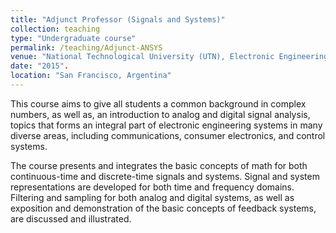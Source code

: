 ```yaml
---
title: "Adjunct Professor (Signals and Systems)"
collection: teaching
type: "Undergraduate course"
permalink: /teaching/Adjunct-ANSYS
venue: "National Technological University (UTN), Electronic Engineering Department (10/2015-11/2019)"
date: "2015".
location: "San Francisco, Argentina"
---
```


This course aims to give all students a common background in complex numbers, as well as, an introduction to analog and digital signal analysis, topics that forms an integral part of electronic engineering systems in many diverse areas, including communications, consumer electronics, and control systems.

The course presents and integrates the basic concepts of math for both continuous-time and discrete-time signals and systems. Signal and system representations are developed for both time and frequency domains. Filtering and sampling for both analog and digital systems, as well as exposition and demonstration of the basic concepts of feedback systems, are discussed and illustrated.